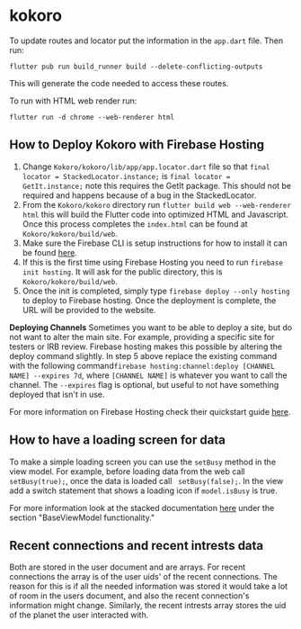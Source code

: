 # kokoro

To update routes and locator put the information in the `app.dart` file. Then run:
```
flutter pub run build_runner build --delete-conflicting-outputs
```
This will generate the code needed to access these routes.


To run with HTML web render run:
```
flutter run -d chrome --web-renderer html
```


## How to Deploy Kokoro with Firebase Hosting

1. Change `Kokoro/kokoro/lib/app/app.locator.dart` file so that `final locator = StackedLocator.instance;` is `final locator = GetIt.instance;` note this requires the GetIt package. This should not be required and happens because of a bug in the StackedLocator.
2. From the `Kokoro/kokoro` directory run `flutter build web --web-renderer html` this will build the Flutter code into optimized HTML and Javascript. Once this process completes the `index.html` can be found at `Kokoro/kokoro/build/web`. 
3. Make sure the Firebase CLI is setup instructions for how to install it can be found [here](https://firebase.google.com/docs/cli).
4. If this is the first time using Firebase Hosting you need to run `firebase init hosting`. It will ask for the public directory, this is `Kokoro/kokoro/build/web`.
5. Once the init is completed, simply type `firebase deploy --only hosting` to deploy to Firebase hosting. Once the deployment is complete, the URL will be provided to the website. 

**Deploying Channels**
Sometimes you want to be able to deploy a site, but do not want to alter the main site. For example, providing a specific site for testers or IRB review. Firebase hosting makes this possible by altering the deploy command slightly. In step 5 above replace the existing command with the following command`firebase hosting:channel:deploy [CHANNEL NAME] --expires 7d`, where `[CHANNEL NAME]` is whatever you want to call the channel. The `--expires` flag is optional, but useful to not have something deployed that isn't in use.

For more information on Firebase Hosting check their quickstart guide [here](https://firebase.google.com/docs/hosting/quickstart). 


## How to have a loading screen for data
To make a simple loading screen you can use the `setBusy` method in the view model. For example, before loading data from the web call ` setBusy(true);`, once the data is loaded call ` setBusy(false);`. In the view add a switch statement that shows a loading icon if `model.isBusy` is true.

For more information look at the stacked documentation [here](https://github.com/FilledStacks/stacked/tree/master/packages/stacked) under the section "BaseViewModel functionality."

## Recent connections and recent intrests data
Both are stored in the user document and are arrays. For recent connections the array is of the user uids' of the recent connections. The reason for this is if all the needed information was stored it would take a lot of room in the users document, and also the recent connection's information might change. Similarly, the recent intrests array stores the uid of the planet the user interacted with. 

